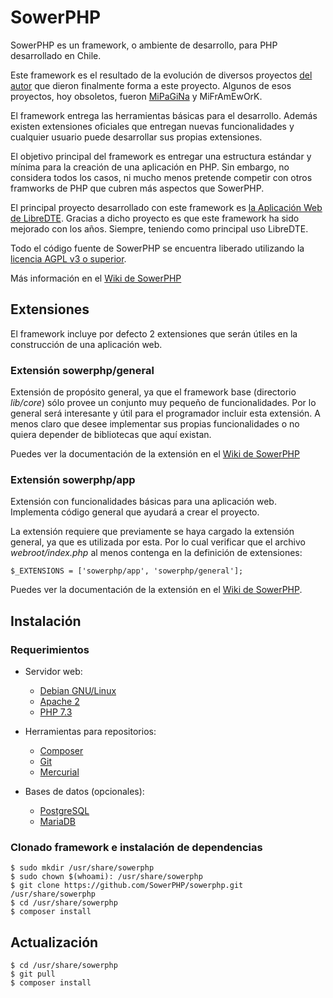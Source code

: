 SowerPHP
========

SowerPHP es un framework, o ambiente de desarrollo, para PHP desarrollado en
Chile.

Este framework es el resultado de la evolución de diversos proyectos
[del autor](https://github.com/estebandelaf) que dieron finalmente forma a este
proyecto. Algunos de esos proyectos, hoy obsoletos, fueron
[MiPaGiNa](https://github.com/estebandelaf/mipagina) y MiFrAmEwOrK.

El framework entrega las herramientas básicas para el desarrollo. Además existen
extensiones oficiales que entregan nuevas funcionalidades y cualquier usuario
puede desarrollar sus propias extensiones.

El objetivo principal del framework es entregar una estructura estándar y mínima
para la creación de una aplicación en PHP. Sin embargo, no considera todos los
casos, ni mucho menos pretende competir con otros framworks de PHP que cubren
más aspectos que SowerPHP.

El principal proyecto desarrollado con este framework es
[la Aplicación Web de LibreDTE](https://github.com/LibreDTE/libredte-webapp).
Gracias a dicho proyecto es que este framework ha sido mejorado con los años.
Siempre, teniendo como principal uso LibreDTE.

Todo el código fuente de SowerPHP se encuentra liberado utilizando la
[licencia AGPL v3 o superior](https://github.com/SowerPHP/sowerphp/blob/master/COPYING).

Más información en el [Wiki de SowerPHP](http://wiki.sowerphp.org)

Extensiones
-----------

El framework incluye por defecto 2 extensiones que serán útiles en la
construcción de una aplicación web.

### Extensión sowerphp/general

Extensión de propósito general, ya que el framework base (directorio
*lib/core*) sólo provee un conjunto muy pequeño de funcionalidades. Por lo
general será interesante y útil para el programador incluir esta extensión. A
menos claro que desee implementar sus propias funcionalidades o no quiera
depender de bibliotecas que aquí existan.

Puedes ver la documentación de la extensión en el
[Wiki de SowerPHP](http://wiki.sowerphp.org/doku.php/extensions/general)

### Extensión sowerphp/app

Extensión con funcionalidades básicas para una aplicación web. Implementa
código general que ayudará a crear el proyecto.

La extensión requiere que previamente se haya cargado la extensión general, ya
que es utilizada por esta. Por lo cual verificar que el archivo
*webroot/index.php* al menos contenga en la definición de extensiones:

```
$_EXTENSIONS = ['sowerphp/app', 'sowerphp/general'];
```

Puedes ver la documentación de la extensión en el
[Wiki de SowerPHP](http://wiki.sowerphp.org/doku.php/extensions/app).

Instalación
-----------

### Requerimientos

*	Servidor web:
	* [Debian GNU/Linux](https://www.debian.org)
	* [Apache 2](http://httpd.apache.org)
	* [PHP 7.3](http://www.php.net/downloads.php)

*	Herramientas para repositorios:
	* [Composer](https://getcomposer.org/download)
	* [Git](http://git-scm.com/download)
	* [Mercurial](http://mercurial.selenic.com/wiki/Download)

*	Bases de datos (opcionales):
	* [PostgreSQL](http://www.postgresql.org/download)
	* [MariaDB](https://downloads.mariadb.org)

### Clonado framework e instalación de dependencias

```shell
$ sudo mkdir /usr/share/sowerphp
$ sudo chown $(whoami): /usr/share/sowerphp
$ git clone https://github.com/SowerPHP/sowerphp.git /usr/share/sowerphp
$ cd /usr/share/sowerphp
$ composer install
```

Actualización
-------------

```shell
$ cd /usr/share/sowerphp
$ git pull
$ composer install
```
